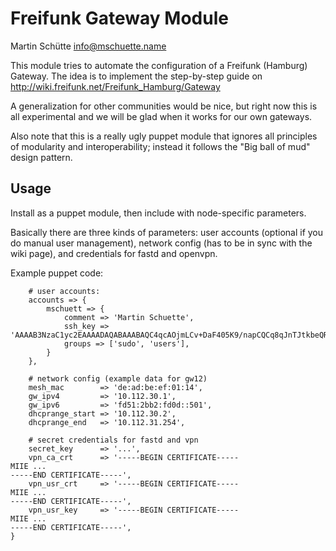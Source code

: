 # Freifunk Gateway Module

Martin Schütte <info@mschuette.name>

This module tries to automate the configuration of a Freifunk (Hamburg) Gateway.
The idea is to implement the step-by-step guide on http://wiki.freifunk.net/Freifunk_Hamburg/Gateway

A generalization for other communities would be nice, but right now this is all
experimental and we will be glad when it works for our own gateways.

Also note that this is a really ugly puppet module that ignores all principles
of modularity and interoperability; instead it follows the "Big ball of mud"
design pattern.

## Usage

Install as a puppet module, then include with node-specific parameters.

Basically there are three kinds of parameters: user accounts (optional if you
do manual user management), network config (has to be in sync with the wiki
page), and credentials for fastd and openvpn.

Example puppet code:

```class { 'ff_gw':
    # user accounts:
    accounts => {
        mschuett => {
            comment => 'Martin Schuette',
            ssh_key => 'AAAAB3NzaC1yc2EAAAADAQABAAABAQC4qcAOjmLCv+DaF405K9/napCQCq8qJnTJtkbeQR+PGLHAR3kxXFh5rQXKp5n3IxEhZt4js7yin5EBmfCMv+CHYSndT4BGVDarjqIoM7RAKI8MyJUus0SOf5WsnAGamp97mCh8iWHg7v+emqYcF308FFkubKzFLdHjdLGZBCduClUvkyuuUc7vtkXZ3IkInXGkrN5hn388/lHsT1ewUva7j2fZmbVou8P2FHC4+azPInoyezwiIE6YrFKAyquDhuFRDir5QqlFaZpD6C8T+vEiqWRyqPxI7YVGBudh2oec5m99VTWkrPw7cOsC92ndLAgQ2MjxEeDhPh/Tgxly6flb',
            groups => ['sudo', 'users'],
        }
    },

    # network config (example data for gw12)
    mesh_mac        => 'de:ad:be:ef:01:14',
    gw_ipv4         => '10.112.30.1',
    gw_ipv6         => 'fd51:2bb2:fd0d::501',
    dhcprange_start => '10.112.30.2',
    dhcprange_end   => '10.112.31.254',

    # secret credentials for fastd and vpn
    secret_key      => '...',
    vpn_ca_crt      => '-----BEGIN CERTIFICATE-----
MIIE ...
-----END CERTIFICATE-----',
    vpn_usr_crt     => '-----BEGIN CERTIFICATE-----
MIIE ...
-----END CERTIFICATE-----',
    vpn_usr_key     => '-----BEGIN CERTIFICATE-----
MIIE ...
-----END CERTIFICATE-----',
}
```
